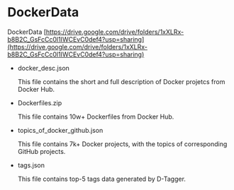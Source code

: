 # DockerData

DockerData [https://drive.google.com/drive/folders/1xXLRx-b8B2C_GsFcCc0l1IWCEvC0def4?usp=sharing](https://drive.google.com/drive/folders/1xXLRx-b8B2C_GsFcCc0l1IWCEvC0def4?usp=sharing)

- docker_desc.json

  This file contains the short and full description of Docker projetcs from Docker Hub.

- Dockerfiles.zip

  This file contains 10w+ Dockerfiles from Docker Hub.

- topics_of_docker_github.json

  This file contains 7k+ Docker projects, with the topics of corresponding GitHub projects.

- tags.json

  This file contains top-5 tags data generated by D-Tagger.
